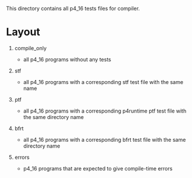 This directory contains all p4_16 tests files for compiler.

Layout
======

1. compile_only
   - all p4_16 programs without any tests

2. stf
   - all p4_16 programs with a corresponding stf test file with the same name

3. ptf
   - all p4_16 programs with a corresponding p4runtime ptf test file with the same directory name

4. bfrt
   - all p4_16 programs with a corresponding bfrt test file with the same directory name

6. errors
   - p4_16 programs that are expected to give compile-time errors
